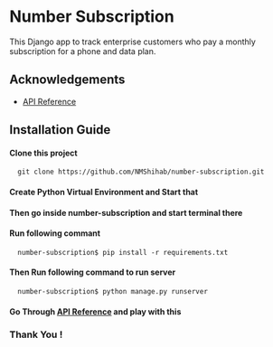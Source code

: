 
# Number Subscription

This Django app to track
enterprise customers who pay a monthly subscription for a phone and data plan.


## Acknowledgements

 - [API Reference](https://documenter.getpostman.com/view/13820248/UVC3kTiA)
 

## Installation Guide

#### Clone this project

```http
  git clone https://github.com/NMShihab/number-subscription.git
```

#### Create Python Virtual Environment and Start that

#### Then go inside number-subscription and start terminal there
#### Run following commant
```http
  number-subscription$ pip install -r requirements.txt

```

#### Then Run following command to run server

```http
  number-subscription$ python manage.py runserver

```

####  Go Through [API Reference](https://documenter.getpostman.com/view/13820248/UVC3kTiA) and play with this


### Thank You !